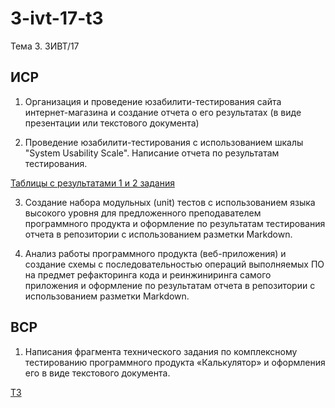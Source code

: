 # 3-ivt-17-t3
Тема 3. 3ИВТ/17

## ИСР

1. Организация и проведение юзабилити-тестирования сайта интернет-магазина и создание отчета о его результатах (в виде презентации или текстового документа)

2. Проведение юзабилити-тестирования с использованием шкалы "System Usability Scale". Написание отчета по результатам тестирования. 

[Таблицы с результатами 1 и 2 задания](https://github.com/ctel-prj-mng/3-ivt-17-t3-Akwatore/blob/master/%D0%98%D0%A1%D0%A0%20%D0%90%D0%BD%D0%B0%D0%BB%D0%B8%D0%B7%20%D1%8E%D0%B7%D0%B0%D0%B1%D0%B8%D0%BB%D0%B8%D1%82%D0%B8-%D1%82%D0%B5%D1%81%D1%82%D0%B8%D1%80%D0%BE%D0%B2%D0%B0%D0%BD%D0%B8%D1%8F%20%2B%20SUS%20%D0%A8%D0%B0%D0%BD%D0%B4%D1%8B%D0%B1%D0%B8%D0%BD%D0%B0%2C%20%D0%9F%D0%BB%D1%8F%D1%81%D0%BA%D0%B8%D0%BD%D0%B0%2C%20%D0%93%D1%83%D0%BD%D1%8C%D0%BA%D0%BE.xlsx)

3. Создание набора модульных (unit) тестов с использованием языка высокого уровня для предложенного преподавателем программного продукта и оформление по результатам тестирования отчета в репозитории с использованием разметки Markdown.

4.  Анализ работы программного продукта (веб-приложения) и создание схемы с последовательностью операций выполняемых ПО на предмет рефакторинга кода и реинжиниринга самого приложения и оформление по результатам отчета в репозитории с использованием разметки Markdown.

## ВСР

1. Написания фрагмента технического задания по комплексному тестированию программного продукта «Калькулятор» и оформления его в виде текстового документа.

[ТЗ](https://github.com/ctel-prj-mng/3-ivt-17-t3-Akwatore/blob/master/TZ.md)

